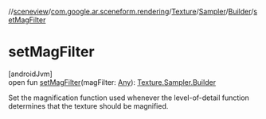 //[sceneview](../../../../../index.md)/[com.google.ar.sceneform.rendering](../../../index.md)/[Texture](../../index.md)/[Sampler](../index.md)/[Builder](index.md)/[setMagFilter](set-mag-filter.md)

# setMagFilter

[androidJvm]\
open fun [setMagFilter](set-mag-filter.md)(magFilter: [Any](https://kotlinlang.org/api/latest/jvm/stdlib/kotlin/-any/index.html)): [Texture.Sampler.Builder](index.md)

Set the magnification function used whenever the level-of-detail function determines that the texture should be magnified.
